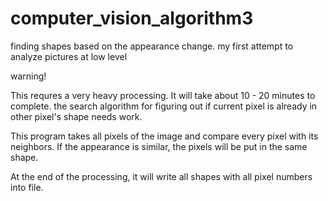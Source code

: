 # computer_vision_algorithm3
finding shapes based on the appearance change. my first attempt to analyze pictures at low level


warning!

This requres a very heavy processing. It will take about 10 - 20 minutes to complete. the search algorithm for figuring out
if current pixel is already in other pixel's shape needs work.

This program takes all pixels of the image and compare every pixel with its neighbors. If the appearance is similar, 
the pixels will be put in the same shape.

At the end of the processing, it will write all shapes with all pixel numbers into file.

